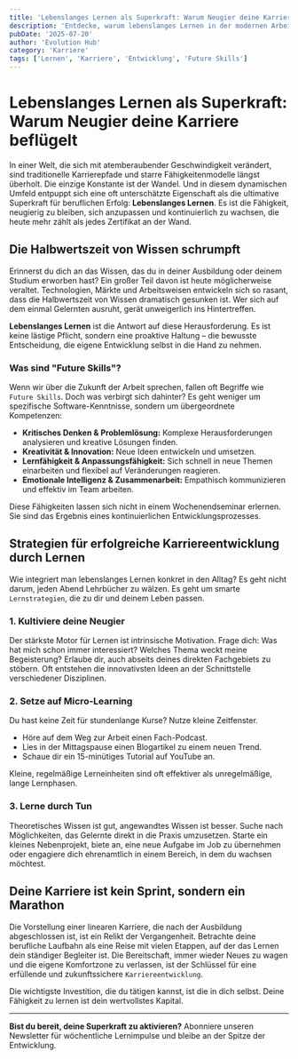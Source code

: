 ```yaml
---
title: 'Lebenslanges Lernen als Superkraft: Warum Neugier deine Karriere beflügelt.'
description: 'Entdecke, warum lebenslanges Lernen in der modernen Arbeitswelt wichtiger ist als jedes Zertifikat und wie Neugier deine Karriere transformieren kann.'
pubDate: '2025-07-20'
author: 'Evolution Hub'
category: 'Karriere'
tags: ['Lernen', 'Karriere', 'Entwicklung', 'Future Skills']
---
```


# Lebenslanges Lernen als Superkraft: Warum Neugier deine Karriere beflügelt

In einer Welt, die sich mit atemberaubender Geschwindigkeit verändert, sind traditionelle Karrierepfade und starre Fähigkeitenmodelle längst überholt. Die einzige Konstante ist der Wandel. Und in diesem dynamischen Umfeld entpuppt sich eine oft unterschätzte Eigenschaft als die ultimative Superkraft für beruflichen Erfolg: **Lebenslanges Lernen**. Es ist die Fähigkeit, neugierig zu bleiben, sich anzupassen und kontinuierlich zu wachsen, die heute mehr zählt als jedes Zertifikat an der Wand.

## Die Halbwertszeit von Wissen schrumpft

Erinnerst du dich an das Wissen, das du in deiner Ausbildung oder deinem Studium erworben hast? Ein großer Teil davon ist heute möglicherweise veraltet. Technologien, Märkte und Arbeitsweisen entwickeln sich so rasant, dass die Halbwertszeit von Wissen dramatisch gesunken ist. Wer sich auf dem einmal Gelernten ausruht, gerät unweigerlich ins Hintertreffen.

**Lebenslanges Lernen** ist die Antwort auf diese Herausforderung. Es ist keine lästige Pflicht, sondern eine proaktive Haltung – die bewusste Entscheidung, die eigene Entwicklung selbst in die Hand zu nehmen.

### Was sind "Future Skills"?

Wenn wir über die Zukunft der Arbeit sprechen, fallen oft Begriffe wie `Future Skills`. Doch was verbirgt sich dahinter? Es geht weniger um spezifische Software-Kenntnisse, sondern um übergeordnete Kompetenzen:

* **Kritisches Denken & Problemlösung:** Komplexe Herausforderungen analysieren und kreative Lösungen finden.
* **Kreativität & Innovation:** Neue Ideen entwickeln und umsetzen.
* **Lernfähigkeit & Anpassungsfähigkeit:** Sich schnell in neue Themen einarbeiten und flexibel auf Veränderungen reagieren.
* **Emotionale Intelligenz & Zusammenarbeit:** Empathisch kommunizieren und effektiv im Team arbeiten.

Diese Fähigkeiten lassen sich nicht in einem Wochenendseminar erlernen. Sie sind das Ergebnis eines kontinuierlichen Entwicklungsprozesses.

## Strategien für erfolgreiche Karriereentwicklung durch Lernen

Wie integriert man lebenslanges Lernen konkret in den Alltag? Es geht nicht darum, jeden Abend Lehrbücher zu wälzen. Es geht um smarte `Lernstrategien`, die zu dir und deinem Leben passen.

### 1. Kultiviere deine Neugier

Der stärkste Motor für Lernen ist intrinsische Motivation. Frage dich: Was hat mich schon immer interessiert? Welches Thema weckt meine Begeisterung? Erlaube dir, auch abseits deines direkten Fachgebiets zu stöbern. Oft entstehen die innovativsten Ideen an der Schnittstelle verschiedener Disziplinen.

### 2. Setze auf Micro-Learning

Du hast keine Zeit für stundenlange Kurse? Nutze kleine Zeitfenster.

* Höre auf dem Weg zur Arbeit einen Fach-Podcast.
* Lies in der Mittagspause einen Blogartikel zu einem neuen Trend.
* Schaue dir ein 15-minütiges Tutorial auf YouTube an.

Kleine, regelmäßige Lerneinheiten sind oft effektiver als unregelmäßige, lange Lernphasen.

### 3. Lerne durch Tun

Theoretisches Wissen ist gut, angewandtes Wissen ist besser. Suche nach Möglichkeiten, das Gelernte direkt in die Praxis umzusetzen. Starte ein kleines Nebenprojekt, biete an, eine neue Aufgabe im Job zu übernehmen oder engagiere dich ehrenamtlich in einem Bereich, in dem du wachsen möchtest.

## Deine Karriere ist kein Sprint, sondern ein Marathon

Die Vorstellung einer linearen Karriere, die nach der Ausbildung abgeschlossen ist, ist ein Relikt der Vergangenheit. Betrachte deine berufliche Laufbahn als eine Reise mit vielen Etappen, auf der das Lernen dein ständiger Begleiter ist. Die Bereitschaft, immer wieder Neues zu wagen und die eigene Komfortzone zu verlassen, ist der Schlüssel für eine erfüllende und zukunftssichere `Karriereentwicklung`.

Die wichtigste Investition, die du tätigen kannst, ist die in dich selbst. Deine Fähigkeit zu lernen ist dein wertvollstes Kapital.

---

**Bist du bereit, deine Superkraft zu aktivieren?**
Abonniere unseren Newsletter für wöchentliche Lernimpulse und bleibe an der Spitze der Entwicklung.
